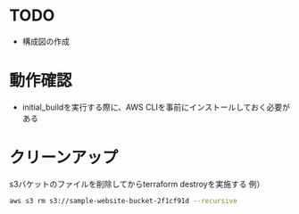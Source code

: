 # TODO
- 構成図の作成

# 動作確認
- initial_buildを実行する際に、AWS CLIを事前にインストールしておく必要がある

# クリーンアップ
s3バケットのファイルを削除してからterraform destroyを実施する
例）
```bash
aws s3 rm s3://sample-website-bucket-2f1cf91d --recursive
```